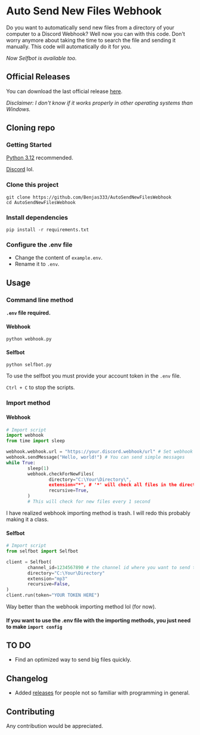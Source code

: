 # Auto Send New Files Webhook
Do you want to automatically send new files from a directory of your computer to a Discord Webhook? Well now you can with this code. Don't worry anymore about taking the time to search the file and sending it manually. This code will automatically do it for you.

*Now Selfbot is available too.*

## Official Releases
You can download the last official release [here](https://github.com/Benjas333/AutoSendNewFilesWebhook/releases/tag/v1.1.1).

*Disclaimer: I don't know if it works properly in other operating systems than Windows.*

## Cloning repo
### Getting Started
[Python 3.12](https://www.python.org/downloads/) recommended.

[Discord](https://discord.com/) lol.

### Clone this project
```
git clone https://github.com/Benjas333/AutoSendNewFilesWebhook
cd AutoSendNewFilesWebhook
```
### Install dependencies
```
pip install -r requirements.txt
```
### Configure the .env file
- Change the content of `example.env`.
- Rename it to `.env`.
## Usage
### Command line method
**`.env` file required.**
#### Webhook
```
python webhook.py
```
#### Selfbot
```
python selfbot.py
```
To use the selfbot you must provide your account token in the `.env` file.

`Ctrl + C` to stop the scripts.
### Import method
#### Webhook
```python
# Import script
import webhook
from time import sleep

webhook.webhook.url = "https://your.discord.webhook/url" # Set webhook url
webhook.sendMessage("Hello, world!") # You can send simple messages
while True:
        sleep(1)
        webhook.checkForNewFiles(
                directory="C:\Your\Directory\",
                extension="*", # '*' will check all files in the directory
                recursive=True,
        )
        # This will check for new files every 1 second
```
I have realized webhook importing method is trash. I will redo this probably making it a class.
#### Selfbot
```python
# Import script
from selfbot import Selfbot

client = Selfbot(
        channel_id=1234567890 # the channel id where you want to send the files
        directory="C:\Your\Directory"
        extension="mp3"
        recursive=False,
)
client.run(token="YOUR TOKEN HERE")
```
Way better than the webhook importing method lol (for now).
#### If you want to use the .env file with the importing methods, you just need to make `import config`
## TO DO
- Find an optimized way to send big files quickly.

## Changelog
- Added [releases](https://github.com/Benjas333/AutoSendNewFilesWebhook/releases) for people not so familiar with programming in general.

## Contributing
Any contribution would be appreciated.
